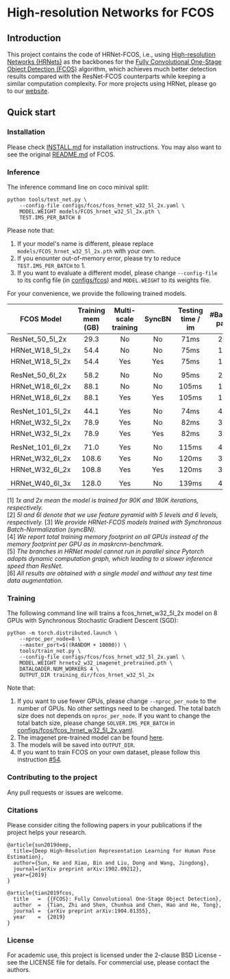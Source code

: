 # High-resolution Networks for FCOS

## Introduction
This project contains the code of HRNet-FCOS, i.e., using [High-resolution Networks (HRNets)](https://arxiv.org/pdf/1904.04514.pdf) as the backbones for the [Fully Convolutional One-Stage Object Detection (FCOS)](https://arxiv.org/abs/1904.01355) algorithm, which achieves much better detection results compared with the ResNet-FCOS counterparts while keeping a similar computation complexity. For more projects using HRNet, please go to our [website](https://github.com/HRNet).

## Quick start
### Installation

Please check [INSTALL.md](INSTALL.md) for installation instructions.
You may also want to see the original [README.md](FCOS_README.md) of FCOS.

### Inference
The inference command line on coco minival split:

    python tools/test_net.py \
        --config-file configs/fcos/fcos_hrnet_w32_5l_2x.yaml \
        MODEL.WEIGHT models/FCOS_hrnet_w32_5l_2x.pth \
        TEST.IMS_PER_BATCH 8

Please note that:
1) If your model's name is different, please replace `models/FCOS_hrnet_w32_5l_2x.pth` with your own.
2) If you enounter out-of-memory error, please try to reduce `TEST.IMS_PER_BATCH` to 1.
3) If you want to evaluate a different model, please change `--config-file` to its config file (in [configs/fcos](configs/fcos)) and `MODEL.WEIGHT` to its weights file.

For your convenience, we provide the following trained models.

FCOS Model | Training mem (GB) | Multi-scale training | SyncBN| Testing time / im | #Backbone params | Backbone GFLOPs| AP (minival) | AP (test-dev) | Link
--- |:---:|:---:|:---:|:---:|:---:|:---:|:---:|:--:|:---:
ResNet_50_5l_2x           | 29.3 | No  |No | 71ms  |27.2M |90.6  | 37.1 | -    | [model]()
HRNet_W18_5l_2x           | 54.4 | No  |No | 75ms  |12.6M |80.6  | 37.7 | -    | [model]()
HRNet_W18_5l_2x           | 54.4 | Yes |Yes| 75ms  |12.6M |80.6  | -    | -    | [model]()
||
ResNet_50_6l_2x           | 58.2 | No  |No | 95ms  |27.8M |130.5 | 37.1 | -    | [model]()
HRNet_W18_6l_2x           | 88.1 | No  |No | 105ms |13.2M |116.5 | 37.8 | -    | [model]()
HRNet_W18_6l_2x           | 88.1 | Yes |Yes| 105ms |13.2M |116.5 | -    | -    | [model]()
||
ResNet_101_5l_2x          | 44.1 | Yes |No | 74ms  |46.1M |162.8 | 41.4 | -    | [model]()
HRNet_W32_5l_2x           | 78.9 | Yes |No | 82ms  |32.4M |173.6 | 41.9 | -    | [model]()
HRNet_W32_5l_2x           | 78.9 | Yes |Yes| 82ms  |32.4M |173.6 | -    | -    | [model]()
||
ResNet_101_6l_2x          | 71.0 | Yes |No | 115ms |46.8M |202.7 | 41.5 | -    | [model]()
HRNet_W32_6l_2x           | 108.6| Yes |No | 120ms |33.0M |209.5 | 42.1 | -    | [model]()
HRNet_W32_6l_2x           | 108.8| Yes |Yes| 120ms |33.0M |209.5 | 43.0 | -    | [model]()
||
HRNet_W40_6l_3x           | 128.0| Yes |No | 139ms |49.2M |284.4 | 42.6 | -    | [model]()

[1] *1x and 2x mean the model is trained for 90K and 180K iterations, respectively.* \
[2] *5l and 6l denote that we use feature pyramid with 5 levels and 6 levels, respectively.*
[3] *We provide HRNet-FCOS models trained with Synchronous Batch-Normalization (syncBN).*\
[4] *We report total training memory footprint on all GPUs instead of the memory footprint per GPU as in maskrcnn-benchmark.* \
[5] *The branches in HRNet model cannot run in parallel since Pytorch adopts dynamic computation graph, which leading to a slower inference speed than ResNet.* \
[6] *All results are obtained with a single model and without any test time data augmentation.*

### Training

The following command line will trains a fcos_hrnet_w32_5l_2x model on 8 GPUs with Synchronous Stochastic Gradient Descent (SGD):

    python -m torch.distributed.launch \
        --nproc_per_node=8 \
        --master_port=$((RANDOM + 10000)) \
        tools/train_net.py \
        --config-file configs/fcos/fcos_hrnet_w32_5l_2x.yaml \
        MODEL.WEIGHT hrnetv2_w32_imagenet_pretrained.pth \
        DATALOADER.NUM_WORKERS 4 \
        OUTPUT_DIR training_dir/fcos_hrnet_w32_5l_2x
        
Note that:
1) If you want to use fewer GPUs, please change `--nproc_per_node` to the number of GPUs. No other settings need to be changed. The total batch size does not depends on `nproc_per_node`. If you want to change the total batch size, please change `SOLVER.IMS_PER_BATCH` in [configs/fcos/fcos_hrnet_w32_5l_2x.yaml](configs/fcos/fcos_hrnet_w32_5l_2x.yaml).
2) The imagenet pre-trained model can be found [here](https://github.com/HRNet/HRNet-Object-Detection#faster-r-cnn).
3) The models will be saved into `OUTPUT_DIR`.
4) If you want to train FCOS on your own dataset, please follow this instruction [#54](https://github.com/tianzhi0549/FCOS/issues/54#issuecomment-497558687).
### Contributing to the project

Any pull requests or issues are welcome.

### Citations
Please consider citing the following papers in your publications if the project helps your research. 
```
@article{sun2019deep,
  title={Deep High-Resolution Representation Learning for Human Pose Estimation},
  author={Sun, Ke and Xiao, Bin and Liu, Dong and Wang, Jingdong},
  journal={arXiv preprint arXiv:1902.09212},
  year={2019}
}

@article{tian2019fcos,
  title   =  {{FCOS}: Fully Convolutional One-Stage Object Detection},
  author  =  {Tian, Zhi and Shen, Chunhua and Chen, Hao and He, Tong},
  journal =  {arXiv preprint arXiv:1904.01355},
  year    =  {2019}
}
```


### License

For academic use, this project is licensed under the 2-clause BSD License - see the LICENSE file for details. For commercial use, please contact the authors. 
